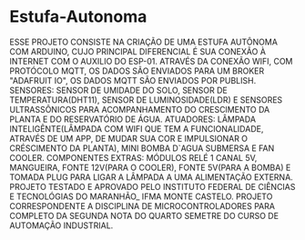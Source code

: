 # Estufa-Autonoma
ESSE PROJETO CONSISTE NA CRIAÇÃO DE UMA ESTUFA AUTÔNOMA COM ARDUINO, CUJO PRINCIPAL DIFERENCIAL
É SUA CONEXÃO À INTERNET COM O AUXILIO DO ESP-01. ATRAVÉS DA CONEXÃO WIFI, COM PROTÓCOLO MQTT,
OS DADOS SÃO ENVIADOS PARA UM BROKER "ADAFRUIT IO", OS DADOS MQTT SÃO ENVIADOS POR PUBLISH.
SENSORES: SENSOR DE UMIDADE DO SOLO, SENSOR DE TEMPERATURA(DHT11), SENSOR DE LUMINOSIDADE(LDR) E 
SENSORES ULTRASSÔNICOS PARA ACOMPANHAMENTO DO CRESCIMENTO DA PLANTA E DO RESERVATÓRIO DE ÁGUA.
ATUADORES: LÂMPADA INTELIGÊNTE(LÂMPADA COM WIFI QUE TEM A FUNCIONALIDADE, ATRAVÉS DE UM APP, DE MUDAR
SUA COR E IMPULSIONAR O CRÉSCIMENTO DA PLANTA), MINI BOMBA D`AGUA SUBMERSA E FAN COOLER.
COMPONENTES EXTRAS: MÓDULOS RELÉ 1 CANAL 5V, MANGUEIRA, FONTE 12V(PARA O COOLER), FONTE 5V(PARA A BOMBA)
E TOMADA PLUG PARA LIGAR A LÂMPADA A UMA ALIMENTAÇÃO EXTERNA.
PROJETO TESTADO E APROVADO PELO INSTITUTO FEDERAL DE CIÊNCIAS E TECNOLÓGIAS DO MARANHÃO_ IFMA MONTE CASTELO.
PROJETO CORRESPONDENTE A DISCIPLINA DE MICROCONTROLADORES PARA COMPLETO DA SEGUNDA NOTA DO QUARTO SEMETRE DO
CURSO DE AUTOMAÇÃO INDUSTRIAL.
